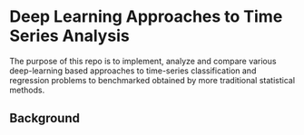 # Deep Learning Approaches to Time Series Analysis

The purpose of this repo is to implement, analyze and compare various deep-learning based approaches to time-series 
classification and regression problems to benchmarked obtained by more traditional statistical methods.

## Background




